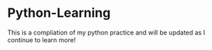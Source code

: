# Python-Learning
This is a compliation of my python practice and will be updated as I continue to learn more!   
